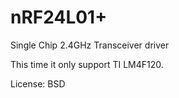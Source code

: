 nRF24L01+
=========

Single Chip 2.4GHz Transceiver driver

This time it only support TI LM4F120.


License: BSD


